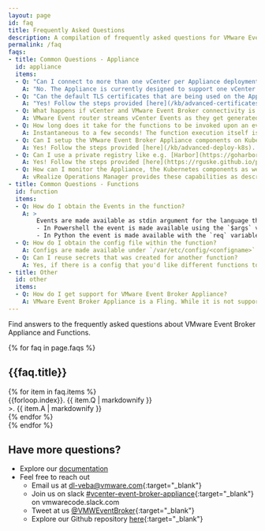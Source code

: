 ```yaml
---
layout: page
id: faq
title: Frequently Asked Questions
description: A compilation of frequently asked questions for VMware Event Broker Appliance
permalink: /faq
faqs:
- title: Common Questions - Appliance
  id: appliance
  items:
  - Q: "Can I connect to more than one vCenter per Appliance deployment?"
    A: "No. The Appliance is currently designed to support one vCenter as the event source. Customers that are familiar with deploying the components on Kubernetes can deploy multiple instances of the VMware Event Router container. "
  - Q: "Can the default TLS certificates that are being used on the Appliance be updated?"
    A: "Yes! Follow the steps provided [here](/kb/advanced-certificates)"
  - Q: What happens if vCenter and VMware Event Broker connectivity is lost?
    A: VMware Event router streams vCenter Events as they get generated and being stateless, does not persist any event information. Events that occur during this connectivity loss are not seen by the VMware event router and is currently not designed to go back in time to replay past messages. 
  - Q: How long does it take for the functions to be invoked upon an event being generated?
    A: Instantaneous to a few seconds! The function execution itself is not considered in this answer since that is dependent on the logic that is being implemented.
  - Q: Can I setup the VMware Event Broker Appliance components on Kubernetes?
    A: Yes! Follow the steps provided [here](/kb/advanced-deploy-k8s).
  - Q: Can I use a private registry like e.g. [Harbor](https://goharbor.io/) to have a source of truth for my functions (images)?
    A: Yes! Follow the steps provided [here](https://rguske.github.io/post/using-harbor-with-the-vcenter-event-broker-appliance/).
  - Q: How can I monitor the Appliance, the Kubernetes components as well as the functions (pods) in terms of utilization, performance and state?
    A: vRealize Operations Manager provides these capabilities as described [here](https://rguske.github.io/post/monitoring-the-vmware-event-broker-appliance-with-vrealize-operations-manager/).
- title: Common Questions - Functions
  id: function
  items: 
  - Q: How do I obtain the Events in the function?
    A: > 
        Events are made available as stdin argument for the language that you are writing the function on. For example, <br/> 
        - In Powershell the event is made available using the `$args` variable as shown here `$json = $args | ConvertFrom-Json` <br/>
        - In Python the event is made available with the `req` variable as shown here `cevent = json.loads(req)`
  - Q: How do I obtain the config file within the function?
    A: Configs are made available under `/var/etc/config/<configname>` within your container which you can read as a file within your function.
  - Q: Can I reuse secrets that was created for another function?
    A: Yes, if there is a config that you'd like different functions to share, create the secret and ensure your functions `stack.yml` references this secret. 
- title: Other
  id: other
  items:
  - Q: How do I get support for VMware Event Broker Appliance?
    A: VMware Event Broker Appliance is a Fling. While it is not supported by GSS, if you find an issue, you can always open a bug on the Flings website or create an issue on our Github. Our team is very responsive and will offer assistance based on impact and availability. 
---
```


Find answers to the frequently asked questions about VMware Event Broker Appliance and Functions. 

 <div class="faqs section-content p-0 wd-100">
    {% for faq in page.faqs %}
    <h2>{{faq.title}}</h2>
    <div id="{{ faq.id }}" class="list-group mb-4 ">
    {% for item in faq.items %}
        <div class="list-group-item border border-0 ">
            <div class="row align-middle p-0 m-0 font-weight-bold">
                {{forloop.index}}. 
                {{ item.Q | markdownify }}
            </div>
            <div class="row align-middle p-0 m-0">
                <span class="font-weight-bold text-white">>. </span> {{ item.A | markdownify }}
            </div>
        </div>
    {% endfor %}
    </div>
    {% endfor %}
</div>

## Have more questions? 
- Explore our [documentation](/kb)
- Feel free to reach out
  - Email us at [dl-veba@vmware.com](mailto:dl-veba@vmware.com){:target="_blank"}
  - Join us on slack [#vcenter-event-broker-appliance](https://vmwarecode.slack.com/archives/CQLT9B5AA){:target="_blank"} on vmwarecode.slack.com
  - Tweet at us [@VMWEventBroker](https://twitter.com/VMWEventBroker){:target="_blank"}
  - Explore our Github repository [here](https://github.com/vmware-samples/vcenter-event-broker-appliance){:target="_blank"}